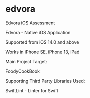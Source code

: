 # edvora
Edvora iOS Assessment

Edvora - Native iOS Application

Supported from iOS 14.0 and above

Works in iPhone SE, iPhone 13, iPad

Main Project Target:

FoodyCookBook

Supporting Third Party Libraries Used:

SwiftLint - Linter for Swift